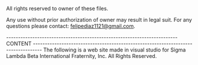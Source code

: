 All rights reserved to owner of these files.

Any use without prior authorization of owner may result in legal suit. For any questions please contact: felipediaz1121@gmail.com.

------------------------------------------------------------------------  CONTENT ---------------------------------------------------------------------------------- 
The following is a web site made in visual studio for Sigma Lambda Beta International Fraternity, Inc. All Rights Reserved.
